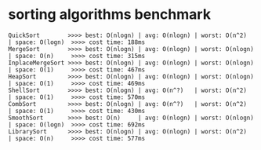 # sorting algorithms benchmark

    QuickSort        >>>> best: O(nlogn) | avg: O(nlogn) | worst: O(n^2)   | space: O(logn)  >>>> cost time: 188ms
    MergeSort        >>>> best: O(nlogn) | avg: O(nlogn) | worst: O(nlogn) | space: O(n)     >>>> cost time: 315ms
    InplaceMergeSort >>>> best: O(nlogn) | avg: O(nlogn) | worst: O(nlogn) | space: O(1)     >>>> cost time: 467ms
    HeapSort         >>>> best: O(nlogn) | avg: O(nlogn) | worst: O(nlogn) | space: O(1)     >>>> cost time: 469ms
    ShellSort        >>>> best: O(nlogn) | avg: O(n^?)   | worst: O(n^2)   | space: O(1)     >>>> cost time: 570ms
    CombSort         >>>> best: O(nlogn) | avg: O(n^?)   | worst: O(n^2)   | space: O(1)     >>>> cost time: 430ms
    SmoothSort       >>>> best: O(n)     | avg: O(nlogn) | worst: O(nlogn) | space: O(logn)  >>>> cost time: 692ms
    LibrarySort      >>>> best: O(nlogn) | avg: O(nlogn) | worst: O(n^2)   | space: O(n)     >>>> cost time: 577ms
